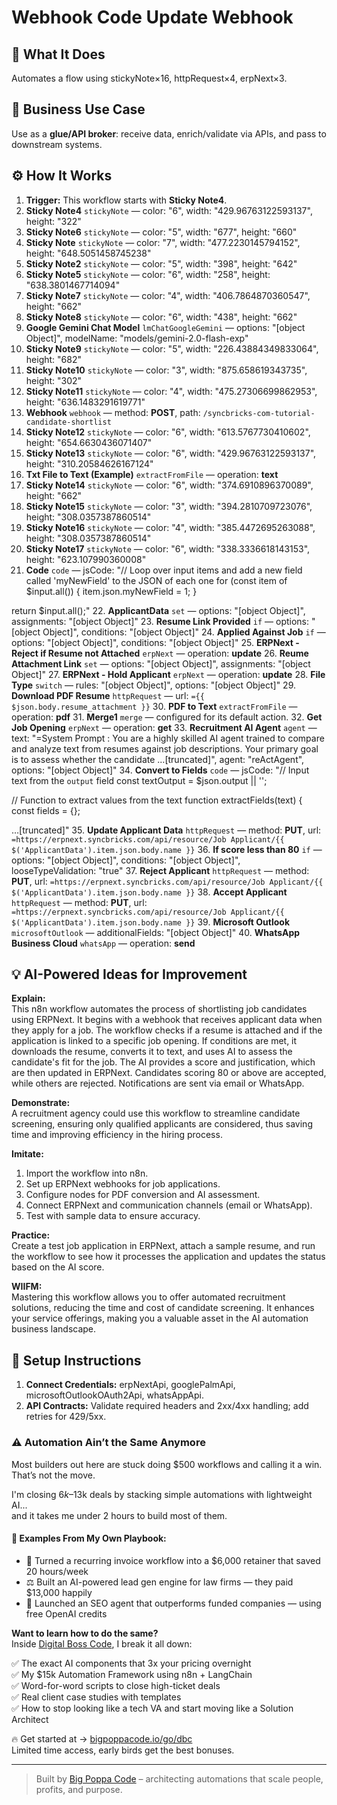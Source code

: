 # Webhook Code Update Webhook
## 🚀 What It Does
Automates a flow using stickyNote×16, httpRequest×4, erpNext×3.

## 💼 Business Use Case
Use as a **glue/API broker**: receive data, enrich/validate via APIs, and pass to downstream systems.

## ⚙️ How It Works
1. **Trigger:** This workflow starts with **Sticky Note4**.
2. **Sticky Note4** `stickyNote` — color: "6", width: "429.96763122593137", height: "322"
3. **Sticky Note6** `stickyNote` — color: "5", width: "677", height: "660"
4. **Sticky Note** `stickyNote` — color: "7", width: "477.2230145794152", height: "648.5051458745238"
5. **Sticky Note2** `stickyNote` — color: "5", width: "398", height: "642"
6. **Sticky Note5** `stickyNote` — color: "6", width: "258", height: "638.3801467714094"
7. **Sticky Note7** `stickyNote` — color: "4", width: "406.7864870360547", height: "662"
8. **Sticky Note8** `stickyNote` — color: "6", width: "438", height: "662"
9. **Google Gemini Chat Model** `lmChatGoogleGemini` — options: "[object Object]", modelName: "models/gemini-2.0-flash-exp"
10. **Sticky Note9** `stickyNote` — color: "5", width: "226.43884349833064", height: "682"
11. **Sticky Note10** `stickyNote` — color: "3", width: "875.658619343735", height: "302"
12. **Sticky Note11** `stickyNote` — color: "4", width: "475.27306699862953", height: "636.1483291619771"
13. **Webhook** `webhook` — method: **POST**, path: `/syncbricks-com-tutorial-candidate-shortlist`
14. **Sticky Note12** `stickyNote` — color: "6", width: "613.5767730410602", height: "654.6630436071407"
15. **Sticky Note13** `stickyNote` — color: "6", width: "429.96763122593137", height: "310.20584626167124"
16. **Txt File to Text (Example)** `extractFromFile` — operation: **text**
17. **Sticky Note14** `stickyNote` — color: "6", width: "374.6910896370089", height: "662"
18. **Sticky Note15** `stickyNote` — color: "3", width: "394.2810709723076", height: "308.0357387860514"
19. **Sticky Note16** `stickyNote` — color: "4", width: "385.4472695263088", height: "308.0357387860514"
20. **Sticky Note17** `stickyNote` — color: "6", width: "338.3336618143153", height: "623.107990360008"
21. **Code** `code` — jsCode: "// Loop over input items and add a new field called 'myNewField' to the JSON of each one
for (const item of $input.all()) {
  item.json.myNewField = 1;
}

return $input.all();"
22. **ApplicantData** `set` — options: "[object Object]", assignments: "[object Object]"
23. **Resume Link Provided** `if` — options: "[object Object]", conditions: "[object Object]"
24. **Applied Against Job** `if` — options: "[object Object]", conditions: "[object Object]"
25. **ERPNext - Reject if Resume not Attached** `erpNext` — operation: **update**
26. **Reume Attachment Link** `set` — options: "[object Object]", assignments: "[object Object]"
27. **ERPNext - Hold Applicant** `erpNext` — operation: **update**
28. **File Type** `switch` — rules: "[object Object]", options: "[object Object]"
29. **Download PDF Resume** `httpRequest` — url: `={{ $json.body.resume_attachment }}`
30. **PDF to Text** `extractFromFile` — operation: **pdf**
31. **Merge1** `merge` — configured for its default action.
32. **Get Job Opening** `erpNext` — operation: **get**
33. **Recruitment AI Agent** `agent` — text: "=System Prompt : 
You are a highly skilled AI agent trained to compare and analyze text from resumes against job descriptions. Your primary goal is to assess whether the candidate …[truncated]", agent: "reActAgent", options: "[object Object]"
34. **Convert to Fields** `code` — jsCode: "// Input text from the `output` field
const textOutput = $json.output || '';

// Function to extract values from the text
function extractFields(text) {
    const fields = {};

   …[truncated]"
35. **Update Applicant Data** `httpRequest` — method: **PUT**, url: `=https://erpnext.syncbricks.com/api/resource/Job Applicant/{{ $('ApplicantData').item.json.body.name }}`
36. **If score less than 80** `if` — options: "[object Object]", conditions: "[object Object]", looseTypeValidation: "true"
37. **Reject Applicant** `httpRequest` — method: **PUT**, url: `=https://erpnext.syncbricks.com/api/resource/Job Applicant/{{ $('ApplicantData').item.json.body.name }}`
38. **Accept Applicant** `httpRequest` — method: **PUT**, url: `=https://erpnext.syncbricks.com/api/resource/Job Applicant/{{ $('ApplicantData').item.json.body.name }}`
39. **Microsoft Outlook** `microsoftOutlook` — additionalFields: "[object Object]"
40. **WhatsApp Business Cloud** `whatsApp` — operation: **send**

## 💡 AI-Powered Ideas for Improvement
**Explain:**  
This n8n workflow automates the process of shortlisting job candidates using ERPNext. It begins with a webhook that receives applicant data when they apply for a job. The workflow checks if a resume is attached and if the application is linked to a specific job opening. If conditions are met, it downloads the resume, converts it to text, and uses AI to assess the candidate's fit for the job. The AI provides a score and justification, which are then updated in ERPNext. Candidates scoring 80 or above are accepted, while others are rejected. Notifications are sent via email or WhatsApp.

**Demonstrate:**  
A recruitment agency could use this workflow to streamline candidate screening, ensuring only qualified applicants are considered, thus saving time and improving efficiency in the hiring process.

**Imitate:**  
1. Import the workflow into n8n.
2. Set up ERPNext webhooks for job applications.
3. Configure nodes for PDF conversion and AI assessment.
4. Connect ERPNext and communication channels (email or WhatsApp).
5. Test with sample data to ensure accuracy.

**Practice:**  
Create a test job application in ERPNext, attach a sample resume, and run the workflow to see how it processes the application and updates the status based on the AI score.

**WIIFM:**  
Mastering this workflow allows you to offer automated recruitment solutions, reducing the time and cost of candidate screening. It enhances your service offerings, making you a valuable asset in the AI automation business landscape.

## 🔧 Setup Instructions
1. **Connect Credentials:** erpNextApi, googlePalmApi, microsoftOutlookOAuth2Api, whatsAppApi.
2. **API Contracts:** Validate required headers and 2xx/4xx handling; add retries for 429/5xx.

### ⚠️ Automation Ain’t the Same Anymore

Most builders out here are stuck doing $500 workflows and calling it a win.  
That’s not the move.  

I'm closing $6k–$13k deals by stacking simple automations with lightweight AI...  
and it takes me under 2 hours to build most of them.

#### 🧠 Examples From My Own Playbook:
- 🔁 Turned a recurring invoice workflow into a $6,000 retainer that saved 20 hours/week  
- ⚖️ Built an AI-powered lead gen engine for law firms — they paid $13,000 happily  
- 🚀 Launched an SEO agent that outperforms funded companies — using free OpenAI credits  

**Want to learn how to do the same?**  
Inside [Digital Boss Code](https://bigpoppacode.io/go/dbc), I break it all down:

✅ The exact AI components that 3x your pricing overnight  
✅ My $15k Automation Framework using n8n + LangChain  
✅ Word-for-word scripts to close high-ticket deals  
✅ Real client case studies with templates  
✅ How to stop looking like a tech VA and start moving like a Solution Architect  

🔥 Get started at → [bigpoppacode.io/go/dbc](https://bigpoppacode.io/go/dbc)  
Limited time access, early birds get the best bonuses.

---
> Built by [Big Poppa Code](https://bigpoppacode.io) – architecting automations that scale people, profits, and purpose.
